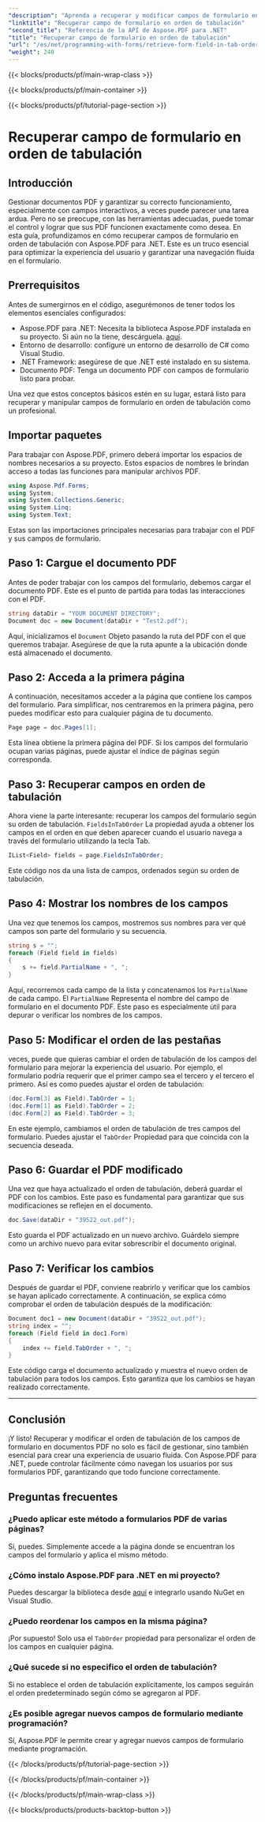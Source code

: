 ```yaml
---
"description": "Aprenda a recuperar y modificar campos de formulario en orden de tabulación con Aspose.PDF para .NET. Guía paso a paso con ejemplos de código para optimizar la navegación en formularios PDF."
"linktitle": "Recuperar campo de formulario en orden de tabulación"
"second_title": "Referencia de la API de Aspose.PDF para .NET"
"title": "Recuperar campo de formulario en orden de tabulación"
"url": "/es/net/programming-with-forms/retrieve-form-field-in-tab-order/"
"weight": 240
---
```


{{< blocks/products/pf/main-wrap-class >}}

{{< blocks/products/pf/main-container >}}

{{< blocks/products/pf/tutorial-page-section >}}

# Recuperar campo de formulario en orden de tabulación

## Introducción

Gestionar documentos PDF y garantizar su correcto funcionamiento, especialmente con campos interactivos, a veces puede parecer una tarea ardua. Pero no se preocupe, con las herramientas adecuadas, puede tomar el control y lograr que sus PDF funcionen exactamente como desea. En esta guía, profundizamos en cómo recuperar campos de formulario en orden de tabulación con Aspose.PDF para .NET. Este es un truco esencial para optimizar la experiencia del usuario y garantizar una navegación fluida en el formulario. 

## Prerrequisitos

Antes de sumergirnos en el código, asegurémonos de tener todos los elementos esenciales configurados:

- Aspose.PDF para .NET: Necesita la biblioteca Aspose.PDF instalada en su proyecto. Si aún no la tiene, descárguela. [aquí](https://releases.aspose.com/pdf/net/).
- Entorno de desarrollo: configure un entorno de desarrollo de C# como Visual Studio.
- .NET Framework: asegúrese de que .NET esté instalado en su sistema.
- Documento PDF: Tenga un documento PDF con campos de formulario listo para probar.
  
Una vez que estos conceptos básicos estén en su lugar, estará listo para recuperar y manipular campos de formulario en orden de tabulación como un profesional.

## Importar paquetes

Para trabajar con Aspose.PDF, primero deberá importar los espacios de nombres necesarios a su proyecto. Estos espacios de nombres le brindan acceso a todas las funciones para manipular archivos PDF.

```csharp
using Aspose.Pdf.Forms;
using System;
using System.Collections.Generic;
using System.Linq;
using System.Text;
```

Estas son las importaciones principales necesarias para trabajar con el PDF y sus campos de formulario.

## Paso 1: Cargue el documento PDF

Antes de poder trabajar con los campos del formulario, debemos cargar el documento PDF. Este es el punto de partida para todas las interacciones con el PDF.

```csharp
string dataDir = "YOUR DOCUMENT DIRECTORY";
Document doc = new Document(dataDir + "Test2.pdf");
```

Aquí, inicializamos el `Document` Objeto pasando la ruta del PDF con el que queremos trabajar. Asegúrese de que la ruta apunte a la ubicación donde está almacenado el documento.

## Paso 2: Acceda a la primera página

A continuación, necesitamos acceder a la página que contiene los campos del formulario. Para simplificar, nos centraremos en la primera página, pero puedes modificar esto para cualquier página de tu documento.

```csharp
Page page = doc.Pages[1];
```

Esta línea obtiene la primera página del PDF. Si los campos del formulario ocupan varias páginas, puede ajustar el índice de páginas según corresponda.

## Paso 3: Recuperar campos en orden de tabulación

Ahora viene la parte interesante: recuperar los campos del formulario según su orden de tabulación. `FieldsInTabOrder` La propiedad ayuda a obtener los campos en el orden en que deben aparecer cuando el usuario navega a través del formulario utilizando la tecla Tab.

```csharp
IList<Field> fields = page.FieldsInTabOrder;
```

Este código nos da una lista de campos, ordenados según su orden de tabulación.

## Paso 4: Mostrar los nombres de los campos

Una vez que tenemos los campos, mostremos sus nombres para ver qué campos son parte del formulario y su secuencia.

```csharp
string s = "";
foreach (Field field in fields)
{
    s += field.PartialName + ", ";
}
```

Aquí, recorremos cada campo de la lista y concatenamos los `PartialName` de cada campo. El `PartialName` Representa el nombre del campo de formulario en el documento PDF. Este paso es especialmente útil para depurar o verificar los nombres de los campos.

## Paso 5: Modificar el orden de las pestañas

veces, puede que quieras cambiar el orden de tabulación de los campos del formulario para mejorar la experiencia del usuario. Por ejemplo, el formulario podría requerir que el primer campo sea el tercero y el tercero el primero. Así es como puedes ajustar el orden de tabulación:

```csharp
(doc.Form[3] as Field).TabOrder = 1;
(doc.Form[1] as Field).TabOrder = 2;
(doc.Form[2] as Field).TabOrder = 3;
```

En este ejemplo, cambiamos el orden de tabulación de tres campos del formulario. Puedes ajustar el `TabOrder` Propiedad para que coincida con la secuencia deseada.

## Paso 6: Guardar el PDF modificado

Una vez que haya actualizado el orden de tabulación, deberá guardar el PDF con los cambios. Este paso es fundamental para garantizar que sus modificaciones se reflejen en el documento.

```csharp
doc.Save(dataDir + "39522_out.pdf");
```

Esto guarda el PDF actualizado en un nuevo archivo. Guárdelo siempre como un archivo nuevo para evitar sobrescribir el documento original.

## Paso 7: Verificar los cambios

Después de guardar el PDF, conviene reabrirlo y verificar que los cambios se hayan aplicado correctamente. A continuación, se explica cómo comprobar el orden de tabulación después de la modificación:

```csharp
Document doc1 = new Document(dataDir + "39522_out.pdf");
string index = "";
foreach (Field field in doc1.Form)
{
    index += field.TabOrder + ", ";
}
```

Este código carga el documento actualizado y muestra el nuevo orden de tabulación para todos los campos. Esto garantiza que los cambios se hayan realizado correctamente.

---

## Conclusión

¡Y listo! Recuperar y modificar el orden de tabulación de los campos de formulario en documentos PDF no solo es fácil de gestionar, sino también esencial para crear una experiencia de usuario fluida. Con Aspose.PDF para .NET, puede controlar fácilmente cómo navegan los usuarios por sus formularios PDF, garantizando que todo funcione correctamente.

## Preguntas frecuentes

### ¿Puedo aplicar este método a formularios PDF de varias páginas?  
Sí, puedes. Simplemente accede a la página donde se encuentran los campos del formulario y aplica el mismo método.

### ¿Cómo instalo Aspose.PDF para .NET en mi proyecto?  
Puedes descargar la biblioteca desde [aquí](https://releases.aspose.com/pdf/net/) e integrarlo usando NuGet en Visual Studio.

### ¿Puedo reordenar los campos en la misma página?  
¡Por supuesto! Solo usa el `TabOrder` propiedad para personalizar el orden de los campos en cualquier página.

### ¿Qué sucede si no especifico el orden de tabulación?  
Si no establece el orden de tabulación explícitamente, los campos seguirán el orden predeterminado según cómo se agregaron al PDF.

### ¿Es posible agregar nuevos campos de formulario mediante programación?  
Sí, Aspose.PDF le permite crear y agregar nuevos campos de formulario mediante programación.

{{< /blocks/products/pf/tutorial-page-section >}}

{{< /blocks/products/pf/main-container >}}

{{< /blocks/products/pf/main-wrap-class >}}

{{< blocks/products/products-backtop-button >}}